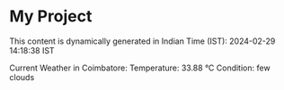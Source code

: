 # My Project

This content is dynamically generated in Indian Time (IST): 2024-02-29 14:18:38 IST


Current Weather in Coimbatore:
Temperature: 33.88 °C
Condition: few clouds
